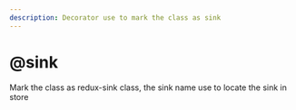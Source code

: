 ```yaml
---
description: Decorator use to mark the class as sink
---
```


# @sink

Mark the class as redux-sink class, the sink name use to locate the sink in store

